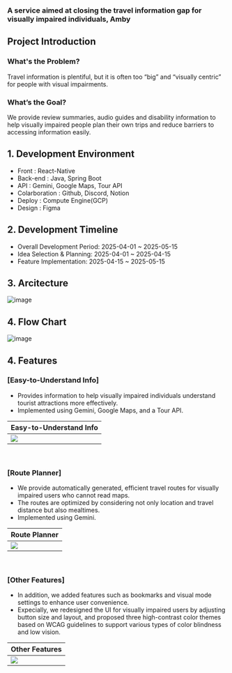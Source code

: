 ### A service aimed at closing the travel information gap for visually impaired individuals, Amby

## Project Introduction
### What's the Problem?
Travel information is plentiful, but it is often too “big” and “visually centric” for people with visual impairments.

### What’s the Goal?
We provide review summaries, audio guides and disability information to help visually impaired people plan their own trips and reduce barriers to accessing information easily.

## 1. Development Environment
- Front : React-Native
- Back-end : Java, Spring Boot
- API : Gemini, Google Maps, Tour API
- Colarboration : Github, Discord, Notion
- Deploy : Compute Engine(GCP)
- Design : Figma

## 2. Development Timeline
- Overall Development Period: 2025-04-01 ~ 2025-05-15
- Idea Selection & Planning: 2025-04-01 ~ 2025-04-15
- Feature Implementation: 2025-04-15 ~ 2025-05-15

## 3. Arcitecture
![image](https://github.com/user-attachments/assets/86dbb413-bdbc-4409-90c4-b966f533d275)



## 4. Flow Chart
![image](https://github.com/user-attachments/assets/c0870ae0-b28a-4b52-b06a-e3dec94b74c1)

## 4. Features

### [Easy-to-Understand Info]
- Provides information to help visually impaired individuals understand tourist attractions more effectively.
- Implemented using Gemini, Google Maps, and a Tour API.

| Easy-to-Understand Info |
|----------|
|<img src="https://github.com/user-attachments/assets/8e6e58ca-1a51-4293-a384-b451457459ae">|

<br>

### [Route Planner]
- We provide automatically generated, efficient travel routes for visually impaired users who cannot read maps.
- The routes are optimized by considering not only location and travel distance but also mealtimes.
- Implemented using Gemini.

| Route Planner |
|----------|
|<img src="https://github.com/user-attachments/assets/faf72b89-2da8-453e-b29c-384944e7da5a">|

<br>

### [Other Features]
- In addition, we added features such as bookmarks and visual mode settings to enhance user convenience.
- Expecially, we redesigned the UI for visually impaired users by adjusting button size and layout, and proposed three high-contrast color themes based on WCAG guidelines to support various types of color blindness and low vision.

| Other Features |
|----------|
|<img src="https://github.com/user-attachments/assets/e4983a4d-88f6-495c-b84d-72a90c672177">|


<br>

